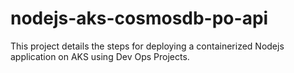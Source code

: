# nodejs-aks-cosmosdb-po-api
This project details the steps for deploying a containerized Nodejs application on AKS using Dev Ops Projects. 

